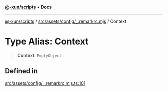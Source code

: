 [**@-xun/scripts**](../../../../../README.md) • **Docs**

***

[@-xun/scripts](../../../../../README.md) / [src/assets/config/\_.remarkrc.mjs](../README.md) / Context

# Type Alias: Context

> **Context**: `EmptyObject`

## Defined in

[src/assets/config/\_.remarkrc.mjs.ts:101](https://github.com/Xunnamius/xscripts/blob/ba9f63839da3826ddc001b87c07464b3feaa49e7/src/assets/config/_.remarkrc.mjs.ts#L101)
